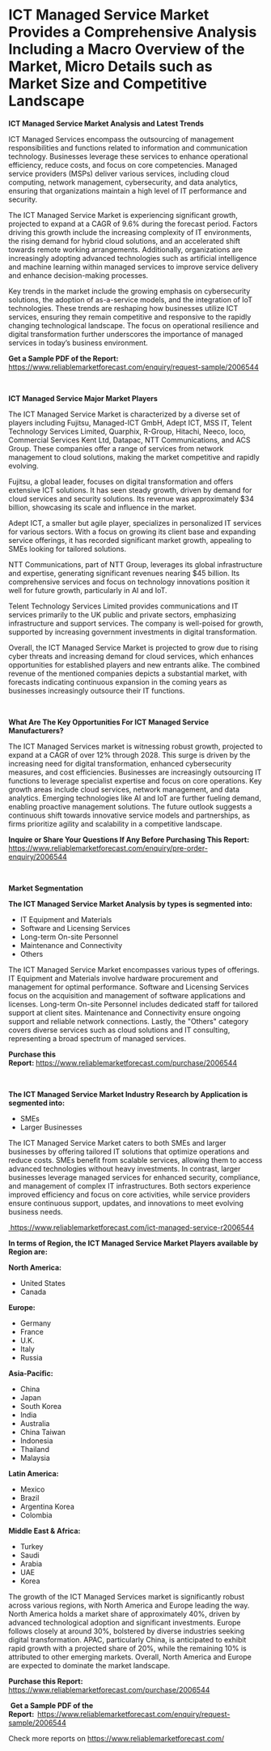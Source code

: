<p><h1>ICT Managed Service Market Provides a Comprehensive Analysis Including a Macro Overview of the Market, Micro Details such as Market Size and Competitive Landscape</h1></p><p><strong>ICT Managed Service Market Analysis and Latest Trends</strong></p>
<p><p>ICT Managed Services encompass the outsourcing of management responsibilities and functions related to information and communication technology. Businesses leverage these services to enhance operational efficiency, reduce costs, and focus on core competencies. Managed service providers (MSPs) deliver various services, including cloud computing, network management, cybersecurity, and data analytics, ensuring that organizations maintain a high level of IT performance and security.</p><p>The ICT Managed Service Market is experiencing significant growth, projected to expand at a CAGR of 9.6% during the forecast period. Factors driving this growth include the increasing complexity of IT environments, the rising demand for hybrid cloud solutions, and an accelerated shift towards remote working arrangements. Additionally, organizations are increasingly adopting advanced technologies such as artificial intelligence and machine learning within managed services to improve service delivery and enhance decision-making processes.</p><p>Key trends in the market include the growing emphasis on cybersecurity solutions, the adoption of as-a-service models, and the integration of IoT technologies. These trends are reshaping how businesses utilize ICT services, ensuring they remain competitive and responsive to the rapidly changing technological landscape. The focus on operational resilience and digital transformation further underscores the importance of managed services in today’s business environment.</p></p>
<p><strong>Get a Sample PDF of the Report:&nbsp;</strong> <a href="https://www.reliablemarketforecast.com/enquiry/request-sample/2006544?utm_campaign=2533&utm_medium=2&utm_source=Github&utm_content=ia&utm_term=10032025&utm_id=ict-managed-service">https://www.reliablemarketforecast.com/enquiry/request-sample/2006544</a></p>
<p>&nbsp;</p>
<p><strong>ICT Managed Service Major Market Players</strong></p>
<p><p>The ICT Managed Service Market is characterized by a diverse set of players including Fujitsu, Managed-ICT GmbH, Adept ICT, MSS IT, Telent Technology Services Limited, Quarphix, R-Group, Hitachi, Neeco, Ioco, Commercial Services Kent Ltd, Datapac, NTT Communications, and ACS Group. These companies offer a range of services from network management to cloud solutions, making the market competitive and rapidly evolving.</p><p>Fujitsu, a global leader, focuses on digital transformation and offers extensive ICT solutions. It has seen steady growth, driven by demand for cloud services and security solutions. Its revenue was approximately $34 billion, showcasing its scale and influence in the market.</p><p>Adept ICT, a smaller but agile player, specializes in personalized IT services for various sectors. With a focus on growing its client base and expanding service offerings, it has recorded significant market growth, appealing to SMEs looking for tailored solutions.</p><p>NTT Communications, part of NTT Group, leverages its global infrastructure and expertise, generating significant revenues nearing $45 billion. Its comprehensive services and focus on technology innovations position it well for future growth, particularly in AI and IoT.</p><p>Telent Technology Services Limited provides communications and IT services primarily to the UK public and private sectors, emphasizing infrastructure and support services. The company is well-poised for growth, supported by increasing government investments in digital transformation.</p><p>Overall, the ICT Managed Service Market is projected to grow due to rising cyber threats and increasing demand for cloud services, which enhances opportunities for established players and new entrants alike. The combined revenue of the mentioned companies depicts a substantial market, with forecasts indicating continuous expansion in the coming years as businesses increasingly outsource their IT functions.</p></p>
<p>&nbsp;</p>
<p><strong>What Are The Key Opportunities For ICT Managed Service Manufacturers?</strong></p>
<p><p>The ICT Managed Services market is witnessing robust growth, projected to expand at a CAGR of over 12% through 2028. This surge is driven by the increasing need for digital transformation, enhanced cybersecurity measures, and cost efficiencies. Businesses are increasingly outsourcing IT functions to leverage specialist expertise and focus on core operations. Key growth areas include cloud services, network management, and data analytics. Emerging technologies like AI and IoT are further fueling demand, enabling proactive management solutions. The future outlook suggests a continuous shift towards innovative service models and partnerships, as firms prioritize agility and scalability in a competitive landscape.</p></p>
<p><strong>Inquire or Share Your Questions If Any Before Purchasing This Report:</strong> <a href="https://www.reliablemarketforecast.com/enquiry/pre-order-enquiry/2006544?utm_campaign=2533&utm_medium=2&utm_source=Github&utm_content=ia&utm_term=10032025&utm_id=ict-managed-service">https://www.reliablemarketforecast.com/enquiry/pre-order-enquiry/2006544</a></p>
<p>&nbsp;</p>
<p><strong>Market Segmentation</strong></p>
<p><strong>The ICT Managed Service Market Analysis by types is segmented into:</strong></p>
<p><ul><li>IT Equipment and Materials</li><li>Software and Licensing Services</li><li>Long-term On-site Personnel</li><li>Maintenance and Connectivity</li><li>Others</li></ul></p>
<p><p>The ICT Managed Service Market encompasses various types of offerings. IT Equipment and Materials involve hardware procurement and management for optimal performance. Software and Licensing Services focus on the acquisition and management of software applications and licenses. Long-term On-site Personnel includes dedicated staff for tailored support at client sites. Maintenance and Connectivity ensure ongoing support and reliable network connections. Lastly, the "Others" category covers diverse services such as cloud solutions and IT consulting, representing a broad spectrum of managed services.</p></p>
<p><strong>Purchase this Report:&nbsp;</strong><a href="https://www.reliablemarketforecast.com/purchase/2006544?utm_campaign=2533&utm_medium=2&utm_source=Github&utm_content=ia&utm_term=10032025&utm_id=ict-managed-service">https://www.reliablemarketforecast.com/purchase/2006544</a></p>
<p>&nbsp;</p>
<p><strong>The ICT Managed Service Market Industry Research by Application is segmented into:</strong></p>
<p><ul><li>SMEs</li><li>Larger Businesses</li></ul></p>
<p><p>The ICT Managed Service Market caters to both SMEs and larger businesses by offering tailored IT solutions that optimize operations and reduce costs. SMEs benefit from scalable services, allowing them to access advanced technologies without heavy investments. In contrast, larger businesses leverage managed services for enhanced security, compliance, and management of complex IT infrastructures. Both sectors experience improved efficiency and focus on core activities, while service providers ensure continuous support, updates, and innovations to meet evolving business needs.</p></p>
<p><a href="https://www.reliablemarketforecast.com/ict-managed-service-r2006544?utm_campaign=2533&utm_medium=2&utm_source=Github&utm_content=ia&utm_term=10032025&utm_id=ict-managed-service">&nbsp;https://www.reliablemarketforecast.com/ict-managed-service-r2006544</a></p>
<p><strong>In terms of Region, the ICT Managed Service Market Players available by Region are:</strong></p>
<p>
    <p> <strong> North America: </strong>
        <ul>
            <li>United States</li>
            <li>Canada</li>
        </ul>
        </p> 
    <p> <strong> Europe: </strong>
        <ul>
            <li>Germany</li>
            <li>France</li>
            <li>U.K.</li>
            <li>Italy</li>
            <li>Russia</li>
        </ul>
        </p> 
    <p> <strong> Asia-Pacific: </strong>
        <ul>
            <li>China</li>
            <li>Japan</li>
            <li>South Korea</li>
            <li>India</li>
            <li>Australia</li>
            <li>China Taiwan</li>
            <li>Indonesia</li>
            <li>Thailand</li>
            <li>Malaysia</li>
        </ul>
        </p> 
    <p> <strong> Latin America: </strong>
        <ul>
            <li>Mexico</li>
            <li>Brazil</li>
            <li>Argentina Korea</li>
            <li>Colombia</li>
        </ul>
        </p> 
    <p> <strong> Middle East & Africa: </strong>
        <ul>
            <li>Turkey</li>
            <li>Saudi</li>
            <li>Arabia</li>
            <li>UAE</li>
            <li>Korea</li>
        </ul>
    </p>
    </p>
<p><p>The growth of the ICT Managed Services market is significantly robust across various regions, with North America and Europe leading the way. North America holds a market share of approximately 40%, driven by advanced technological adoption and significant investments. Europe follows closely at around 30%, bolstered by diverse industries seeking digital transformation. APAC, particularly China, is anticipated to exhibit rapid growth with a projected share of 20%, while the remaining 10% is attributed to other emerging markets. Overall, North America and Europe are expected to dominate the market landscape.</p></p>
<p><strong>Purchase this Report: </strong><a href="https://www.reliablemarketforecast.com/purchase/2006544?utm_campaign=2533&utm_medium=2&utm_source=Github&utm_content=ia&utm_term=10032025&utm_id=ict-managed-service">https://www.reliablemarketforecast.com/purchase/2006544</a></p>
<p>&nbsp;<strong>Get a Sample PDF of the Report:&nbsp;&nbsp;</strong><a href="https://www.reliablemarketforecast.com/enquiry/request-sample/2006544?utm_campaign=2533&utm_medium=2&utm_source=Github&utm_content=ia&utm_term=10032025&utm_id=ict-managed-service">https://www.reliablemarketforecast.com/enquiry/request-sample/2006544</a></p>
<p><strong></strong></p>
<p>Check more reports on <a href="https://www.reliablemarketforecast.com/?utm_campaign=2533&utm_medium=2&utm_source=Github&utm_content=ia&utm_term=10032025&utm_id=ict-managed-service">https://www.reliablemarketforecast.com/</a></p>